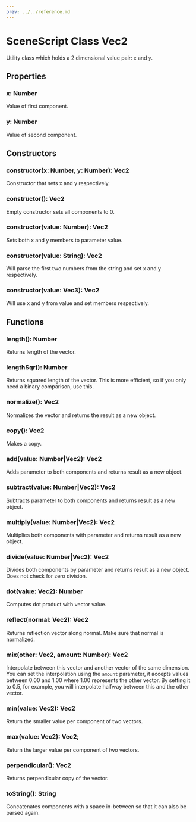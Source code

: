 ```yaml
---
prev: ../../reference.md
---
```


# SceneScript Class Vec2

Utility class which holds a 2 dimensional value pair: `x` and `y`.

## Properties

### x: Number

Value of first component.

### y: Number

Value of second component.

## Constructors

### constructor(x: Number, y: Number): Vec2

Constructor that sets x and y respectively.

### constructor(): Vec2

Empty constructor sets all components to 0.

### constructor(value: Number): Vec2

Sets both x and y members to parameter value.

### constructor(value: String): Vec2

Will parse the first two numbers from the string and set x and y respectively.

### constructor(value: Vec3): Vec2

Will use x and y from value and set members respectively.

## Functions

### length(): Number

Returns length of the vector.

### lengthSqr(): Number

Returns squared length of the vector. This is more efficient, so if you only need a binary comparison, use this.

### normalize(): Vec2

Normalizes the vector and returns the result as a new object.

### copy(): Vec2

Makes a copy.

### add(value: Number|Vec2): Vec2

Adds parameter to both components and returns result as a new object.

### subtract(value: Number|Vec2): Vec2

Subtracts parameter to both components and returns result as a new object.

### multiply(value: Number|Vec2): Vec2

Multiplies both components with parameter and returns result as a new object.

### divide(value: Number|Vec2): Vec2

Divides both components by parameter and returns result as a new object. Does not check for zero division.

### dot(value: Vec2): Number

Computes dot product with vector value.

### reflect(normal: Vec2): Vec2

Returns reflection vector along normal. Make sure that normal is normalized.

### mix(other: Vec2, amount: Number): Vec2

Interpolate between this vector and another vector of the same dimension. You can set the interpolation using the `amount` parameter, it accepts values between 0.00 and 1.00 where 1.00 represents the other vector. By setting it to 0.5, for example, you will interpolate halfway between this and the other vector.

### min(value: Vec2): Vec2

Return the smaller value per component of two vectors.

### max(value: Vec2): Vec2;

Return the larger value per component of two vectors.

### perpendicular(): Vec2

Returns perpendicular copy of the vector.

### toString(): String

Concatenates components with a space in-between so that it can also be parsed again. 